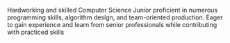 Hardworking and skilled Computer Science Junior proficient in numerous programming skills, algorithm
design, and team-oriented production. Eager to gain experience and learn from senior professionals while
contributing with practiced skills
